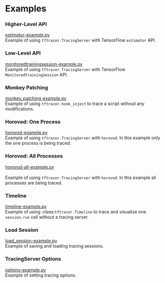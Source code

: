 # Examples

### Higher-Level API
[estimator-example.py](https://github.com/xldrx/tensorflow-tracer/blob/master/examples/estimator-example.py)
<br/>
Example of using `tftracer.TracingServer` with TensorFlow ``estimator`` API.

### Low-Level API
[monitoredtrainingsession-example.py](https://github.com/xldrx/tensorflow-tracer/blob/master/examples/monitoredtrainingsession-example.py)
<br/>
Example of using `tftracer.TracingServer` with TensorFlow `MonitoredTrainingSession` API.

### Monkey Patching
[monkey_patching-example.py](https://github.com/xldrx/tensorflow-tracer/blob/master/examples/monkey_patching-example.py)
<br/>
Example of using `tftracer.hook_inject` to trace a script without any modifications.
   
### Horovod: One Process
[horovod-example.py](https://github.com/xldrx/tensorflow-tracer/blob/master/examples/horovod-example.py)
<br/>
Example of using `tftracer.TracingServer` with `horovod`. In this example only the one process is being traced.

### Horovod: All Processes
[horovod-all-example.py](https://github.com/xldrx/tensorflow-tracer/blob/master/examples/horovod-all-example.py)
<br/>     
Example of using `tftracer.TracingServer` with `horovod`. In this example all processes are being traced.

### Timeline
[timeline-example.py](https://github.com/xldrx/tensorflow-tracer/blob/master/examples/timeline-example.py)
<br/>
Example of using :class:`tftracer.Timeline` to trace and visualize one ``session.run`` call without a tracing server.

### Load Session
[load_session-example.py](https://github.com/xldrx/tensorflow-tracer/blob/master/examples/load_session-example.py)
<br/>
Example of saving and loading tracing sessions.

### TracingServer Options
[options-example.py](https://github.com/xldrx/tensorflow-tracer/blob/master/examples/options-example.py)
<br/>
Example of setting tracing options.
